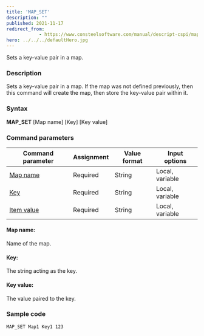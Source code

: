 ```yaml
---
title: 'MAP_SET'
description: ""
published: 2021-11-17
redirect_from: 
            - https://www.consteelsoftware.com/manual/descript-cspi/map_set/
hero: ../../../defaultHero.jpg
---
```


Sets a key-value pair in a map.

### Description

Sets a key-value pair in a map. If the map was not defined previously, then this command will create the map, then store the key-value pair within it.

### Syntax

**MAP_SET** [Map name] \[Key] [Key value]

### Command parameters

| **Command parameter**    | **Assignment** | **Value format** | **Input options** |
| ------------------------ | -------------- | ---------------- | ----------------- |
| [Map name](#map-name)    | Required       | String           | Local, variable   |
| [Key](#key)              | Required       | String           | Local, variable   |
| [Item value](#key-value) | Required       | String           | Local, variable   |

#### Map name:
Name of the map.

#### Key:
The string acting as the key.

#### Key value:
The value paired to the key.

### Sample code
```
MAP_SET Map1 Key1 123
```
